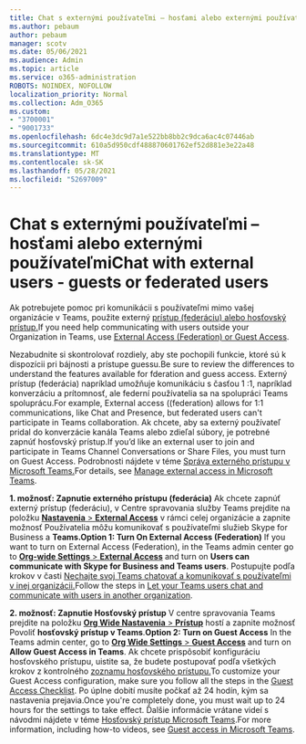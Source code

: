 ```yaml
---
title: Chat s externými používateľmi – hosťami alebo externými používateľmi
ms.author: pebaum
author: pebaum
manager: scotv
ms.date: 05/06/2021
ms.audience: Admin
ms.topic: article
ms.service: o365-administration
ROBOTS: NOINDEX, NOFOLLOW
localization_priority: Normal
ms.collection: Adm_O365
ms.custom:
- "3700001"
- "9001733"
ms.openlocfilehash: 6dc4e3dc9d7a1e522bb8bb2c9dca6ac4c07446ab
ms.sourcegitcommit: 610a5d950cdf488870601762ef52d881e3e22a48
ms.translationtype: MT
ms.contentlocale: sk-SK
ms.lasthandoff: 05/28/2021
ms.locfileid: "52697009"
---
```

# <a name="chat-with-external-users---guests-or-federated-users"></a><span data-ttu-id="6e533-102">Chat s externými používateľmi – hosťami alebo externými používateľmi</span><span class="sxs-lookup"><span data-stu-id="6e533-102">Chat with external users - guests or federated users</span></span>

<span data-ttu-id="6e533-103">Ak potrebujete pomoc pri komunikácii s používateľmi mimo vašej organizácie v Teams, použite externý [prístup (federáciu) alebo hosťovský prístup.](/microsoftteams/manage-external-access#external-access-vs-guest-access)</span><span class="sxs-lookup"><span data-stu-id="6e533-103">If you need help communicating with users outside your Organization in Teams, use [External Access (Federation) or Guest Access](/microsoftteams/manage-external-access#external-access-vs-guest-access).</span></span>

<span data-ttu-id="6e533-104">Nezabudnite si skontrolovať rozdiely, aby ste pochopili funkcie, ktoré sú k dispozícii pri bájnosti a prístupe guessu.</span><span class="sxs-lookup"><span data-stu-id="6e533-104">Be sure to review the differences to understand the features available for fderation and guess access.</span></span> <span data-ttu-id="6e533-105">Externý prístup (federácia) napríklad umožňuje komunikáciu s časťou 1 :1, napríklad konverzáciu a prítomnosť, ale federní používatelia sa na spolupráci Teams spoluprácu.</span><span class="sxs-lookup"><span data-stu-id="6e533-105">For example, External access ((federation) allows for 1:1 communications, like Chat and Presence, but federated users can't participate in Teams collaboration.</span></span> <span data-ttu-id="6e533-106">Ak chcete, aby sa externý používateľ pridal do konverzácie kanála Teams alebo zdieľal súbory, je potrebné zapnúť hosťovský prístup.</span><span class="sxs-lookup"><span data-stu-id="6e533-106">If you’d like an external user to join and participate in Teams Channel Conversations or Share Files, you must turn on Guest Access.</span></span> <span data-ttu-id="6e533-107">Podrobnosti nájdete v téme [Správa externého prístupu v Microsoft Teams.](/microsoftteams/manage-external-access#external-access-vs-guest-access)</span><span class="sxs-lookup"><span data-stu-id="6e533-107">For details, see [Manage external access in Microsoft Teams](/microsoftteams/manage-external-access#external-access-vs-guest-access).</span></span>

<span data-ttu-id="6e533-108">**1. možnosť: Zapnutie externého prístupu (federácia)** Ak chcete zapnúť externý prístup (federáciu), v Centre spravovania služby Teams prejdite na položku [ **Nastavenia**  >  **External Access**](https://admin.teams.microsoft.com/company-wide-settings/external-communications) v rámci celej organizácie a zapnite možnosť Používatelia môžu komunikovať s používateľmi služieb Skype for Business a **Teams.**</span><span class="sxs-lookup"><span data-stu-id="6e533-108">**Option 1: Turn On External Access (Federation)** If you want to turn on External Access (Federation), in the Teams admin center go to [**Org-wide Settings** > **External Access**](https://admin.teams.microsoft.com/company-wide-settings/external-communications) and turn on **Users can communicate with Skype for Business and Teams users**.</span></span> <span data-ttu-id="6e533-109">Postupujte podľa krokov v časti [Nechajte svoj Teams chatovať a komunikovať s používateľmi v inej organizácii.](/microsoftteams/manage-external-access#let-your-teams-users-chat-and-communicate-with-users-in-another-organization)</span><span class="sxs-lookup"><span data-stu-id="6e533-109">Follow the steps in [Let your Teams users chat and communicate with users in another organization](/microsoftteams/manage-external-access#let-your-teams-users-chat-and-communicate-with-users-in-another-organization).</span></span>

<span data-ttu-id="6e533-110">**2. možnosť: Zapnutie Hosťovský prístup** V centre spravovania Teams prejdite na položku [ **Org Wide Nastavenia**  >  **Prístup**](https://admin.teams.microsoft.com/company-wide-settings/guest-configuration) hostí a zapnite možnosť Povoliť **hosťovský prístup v Teams**.</span><span class="sxs-lookup"><span data-stu-id="6e533-110">**Option 2: Turn on Guest Access** In the Teams admin center, go to [**Org Wide Settings** > **Guest Access**](https://admin.teams.microsoft.com/company-wide-settings/guest-configuration) and turn on **Allow Guest Access in Teams**.</span></span> <span data-ttu-id="6e533-111">Ak chcete prispôsobiť konfiguráciu hosťovského prístupu, uistite sa, že budete postupovať podľa všetkých krokov z kontrolného [zoznamu hosťovského prístupu.](/microsoftteams/guest-access-checklist)</span><span class="sxs-lookup"><span data-stu-id="6e533-111">To customize your Guest Access configuration, make sure you follow all the steps in the [Guest Access Checklist](/microsoftteams/guest-access-checklist).</span></span> <span data-ttu-id="6e533-112">Po úplne dobití musíte počkať až 24 hodín, kým sa nastavenia prejavia.</span><span class="sxs-lookup"><span data-stu-id="6e533-112">Once you're completely done, you must wait up to 24 hours for the settings to take effect.</span></span> <span data-ttu-id="6e533-113">Ďalšie informácie vrátane videí s návodmi nájdete v téme [Hosťovský prístup Microsoft Teams](/microsoftteams/guest-access).</span><span class="sxs-lookup"><span data-stu-id="6e533-113">For more information, including how-to videos, see [Guest access in Microsoft Teams](/microsoftteams/guest-access).</span></span>